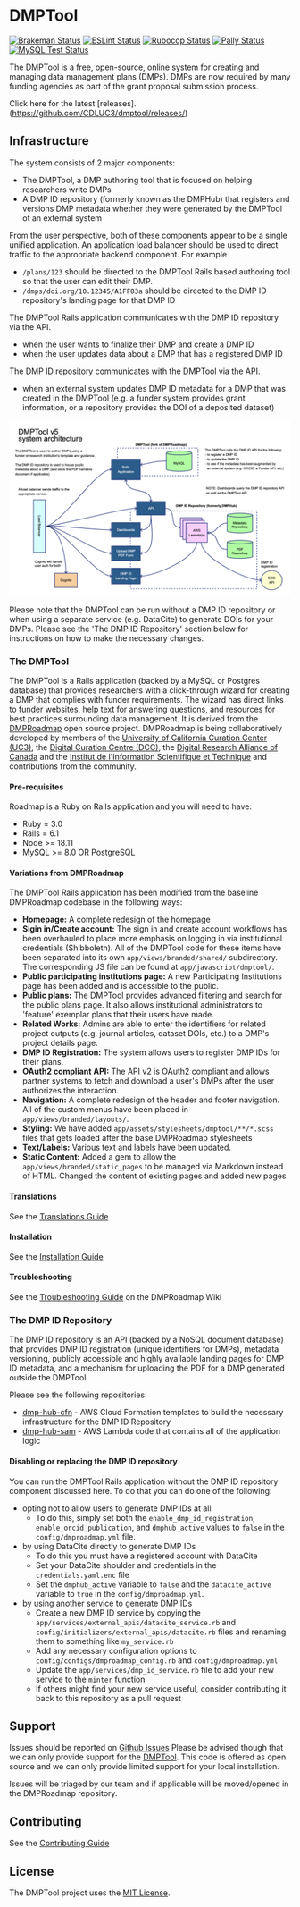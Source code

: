 # DMPTool

[![Brakeman Status](https://github.com/CDLUC3/dmptool/workflows/Brakeman/badge.svg)](https://github.com/CDLUC3/dmptool/actions)
[![ESLint Status](https://github.com/CDLUC3/dmptool/workflows/ESLint/badge.svg)](https://github.com/CDLUC3/dmptool/actions)
[![Rubocop Status](https://github.com/CDLUC3/dmptool/workflows/Rubocop/badge.svg)](https://github.com/CDLUC3/dmptool/actions)
[![Pally Status](https://github.com/CDLUC3/dmptool/workflows/Pa11y%20Accessibility%20Checks/badge.svg)](https://github.com/CDLUC3/dmptool/actions)
[![MySQL Test Status](https://github.com/CDLUC3/dmptool/workflows/Tests%20-%20MySQL/badge.svg)](https://github.com/CDLUC3/dmptool/actions)

The DMPTool is a free, open-source, online system for creating and managing data management plans (DMPs). DMPs are now required by many funding agencies as part of the grant proposal submission process.

Click here for the latest [releases].(https://github.com/CDLUC3/dmptool/releases/)

## Infrastructure

The system consists of 2 major components:
- The DMPTool, a DMP authoring tool that is focused on helping researchers write DMPs
- A DMP ID repository (formerly known as the DMPHub) that registers and versions DMP metadata whether they were generated by the DMPTool ot an external system

From the user perspective, both of these components appear to be a single unified application. An application load balancer should be used to direct traffic to the appropriate backend component. For example
- `/plans/123` should be directed to the DMPTool Rails based authoring tool so that the user can edit their DMP.
- `/dmps/doi.org/10.12345/A1FF03a` should be directed to the DMP ID repository's landing page for that DMP ID

The DMPTool Rails application communicates with the DMP ID repository via the API.
- when the user wants to finalize their DMP and create a DMP ID
- when the user updates data about a DMP that has a registered DMP ID

The DMP ID repository communicates with the DMPTool via the API.
- when an external system updates DMP ID metadata for a DMP that was created in the DMPTool (e.g. a funder system provides grant information, or a repository provides the DOI of a deposited dataset)

<img src="https://github.com/CDLUC3/dmptool/blob/main/docs/v5/architecture.png" alt="screenshot of DMPTool and DMP ID repository infrastructure" width="700"/>

Please note that the DMPTool can be run without a DMP ID repository or when using a separate service (e.g. DataCite) to generate DOIs for your DMPs. Please see the 'The DMP ID Repository' section below for instructions on how to make the necessary changes.

### The DMPTool

The DMPTool is a Rails application (backed by a MySQL or Postgres database) that provides researchers with a click-through wizard for creating a DMP that complies with funder requirements. The wizard has direct links to funder websites, help text for answering questions, and resources for best practices surrounding data management. It is derived from the [DMPRoadmap](https://github.com/DMPRoadmap/roadmap) open source project. DMPRoadmap is being collaboratively developed by members of the [University of California Curation Center (UC3)](https://cdlib.org/services/uc3/), the [Digital Curation Centre (DCC)](https://www.dcc.ac.uk), the [Digital Research Alliance of Canada](https://alliancecan.ca/en) and the [Institut de l'Information Scientifique et Technique](https://www.inist.fr) and contributions from the community.

#### Pre-requisites
Roadmap is a Ruby on Rails application and you will need to have:
* Ruby = 3.0
* Rails = 6.1
* Node >= 18.11
* MySQL >= 8.0 OR PostgreSQL

#### Variations from DMPRoadmap

The DMPTool Rails application has been modified from the baseline DMPRoadmap codebase in the following ways:

- **Homepage:** A complete redesign of the homepage
- **Sigin in/Create account:** The sign in and create account workflows has been overhauled to place more emphasis on logging in via institutional credentials (Shibboleth). All of the DMPTool code for these items have been separated into its own `app/views/branded/shared/` subdirectory. The corresponding JS file can be found at `app/javascript/dmptool/`.
- **Public participating institutions page:** A new Participating Institutions page has been added and is accessible to the public.
- **Public plans:** The DMPTool provides advanced filtering and search for the public plans page. It also allows institutional administrators to 'feature' exemplar plans that their users have made.
- **Related Works:** Admins are able to enter the identifiers for related project outputs (e.g. journal articles, dataset DOIs, etc.) to a DMP's project details page.
- **DMP ID Registration:** The system allows users to register DMP IDs for their plans.
- **OAuth2 compliant API:** The API v2 is OAuth2 compliant and allows partner systems to fetch and download a user's DMPs after the user authorizes the interaction.
- **Navigation:** A complete redesign of the header and footer navigation. All of the custom menus have been placed in `app/views/branded/layouts/`.
- **Styling:** We have added `app/assets/stylesheets/dmptool/**/*.scss` files that gets loaded after the base DMPRoadmap stylesheets
- **Text/Labels:** Various text and labels have been updated.
- **Static Content:** Added a gem to allow the `app/views/branded/static_pages` to be managed via Markdown instead of HTML. Changed the content of existing pages and added new pages

#### Translations

See the [Translations Guide](https://github.com/DMPRoadmap/roadmap/wiki/Translations)

#### Installation

See the [Installation Guide](https://github.com/CDLUC3/dmptool/wiki/installation)

#### Troubleshooting
See the [Troubleshooting Guide](https://github.com/DMPRoadmap/roadmap/wiki/Troubleshooting) on the DMPRoadmap Wiki

### The DMP ID Repository

The DMP ID repository is an API (backed by a NoSQL document database) that provides DMP ID registration (unique identifiers for DMPs), metadata versioning, publicly accessible and highly available landing pages for DMP ID metadata, and a mechanism for uploading the PDF for a DMP generated outside the DMPTool.

Please see the following repositories:
- [dmp-hub-cfn](https://github.com/CDLUC3/dmp-hub-cfn) - AWS Cloud Formation templates to build the necessary infrastructure for the DMP ID Repository
- [dmp-hub-sam](https://github.com/CDLUC3/dmp-hub-sam) - AWS Lambda code that contains all of the application logic

#### Disabling or replacing the DMP ID repository

You can run the DMPTool Rails application without the DMP ID repository component discussed here. To do that you can do one of the following:
- opting not to allow users to generate DMP IDs at all
  - To do this, simply set both the `enable_dmp_id_registration`, `enable_orcid_publication`, and `dmphub_active` values to `false` in the `config/dmproadmap.yml` file.
- by using DataCite directly to generate DMP IDs
  - To do this you must have a registered account with DataCite
  - Set your DataCite shoulder and credentials in the `credentials.yaml.enc` file
  - Set the `dmphub_active` variable to `false` and the `datacite_active` variable to `true` in the `config/dmproadmap.yml`.
- by using another service to generate DMP IDs
  - Create a new DMP ID service by copying the `app/services/external_apis/datacite_service.rb` and `config/initializers/external_apis/datacite.rb` files and renaming them to something like `my_service.rb`
  - Add any necessary configuration options to `config/configs/dmproadmap_config.rb` and `config/dmproadmap.yml`
  - Update the `app/services/dmp_id_service.rb` file to add your new service to the `minter` function
  - If others might find your new service useful, consider contributing it back to this repository as a pull request

## Support

Issues should be reported on [Github Issues](https://github.com/CDLUC3/dmptool/issues)
Please be advised though that we can only provide support for the [DMPTool](https://dmptool.org). This code is offered as open source and we can only provide limited support for your local installation.

Issues will be triaged by our team and if applicable will be moved/opened in the DMPRoadmap repository.

## Contributing

See the [Contributing Guide](https://github.com/DMPRoadmap/roadmap/wiki/Get-involved)

## License
The DMPTool project uses the <a href="./LICENSE.md">MIT License</a>.
